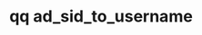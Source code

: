 ---
category: ad
command: ad_sid_to_username
keywords: qq, qq_cli, ad_sid_to_username
optional_options:
- alternate:
  - --sid
  help: Get the AD username that corresponds to this SID
  name: -s
  required: true
permalink: /qq-cli-command-guide/ad/ad_sid_to_username.html
positional_options: []
sidebar: qq_cli_command_reference_sidebar
summary: This section explains how to use the <code>qq ad_sid_to_username</code> command.
synopsis: Get AD username from SID
title: qq ad_sid_to_username
usage: qq ad_sid_to_username [-h] -s SID
zendesk_source: qq CLI Command Guide

---